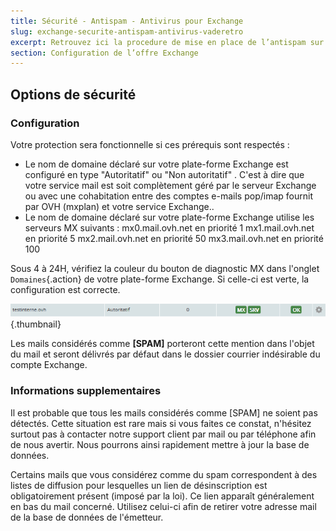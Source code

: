 ```yaml
---
title: Sécurité - Antispam - Antivirus pour Exchange
slug: exchange-securite-antispam-antivirus-vaderetro
excerpt: Retrouvez ici la procedure de mise en place de l’antispam sur votre service Exchange
section: Configuration de l’offre Exchange
---
```


## Options de sécurité

### Configuration

Votre protection sera fonctionnelle si ces prérequis sont respectés :

- Le nom de domaine déclaré sur votre plate-forme Exchange est configuré en type "Autoritatif" ou "Non autoritatif" . C'est à dire que votre service mail est soit complètement géré par le serveur Exchange ou avec une cohabitation entre des comptes e-mails pop/imap fournit par OVH (mxplan) et votre service Exchange..
- Le nom de domaine déclaré sur votre plate-forme Exchange utilise les serveurs MX suivants :
mx0.mail.ovh.net en priorité 1
mx1.mail.ovh.net en priorité 5
mx2.mail.ovh.net en priorité 50
mx3.mail.ovh.net en priorité 100

Sous 4 à 24H, vérifiez la couleur du bouton de diagnostic MX dans l'onglet `Domaines`{.action} de votre plate-forme Exchange. Si celle-ci est verte, la configuration est correcte.


![emails](images/4134.png){.thumbnail}

Les mails considérés comme  **[SPAM]**  porteront cette mention dans l'objet du mail et seront délivrés par défaut dans le dossier courrier indésirable du compte Exchange.


### Informations supplementaires

Il est probable que tous les mails considérés comme [SPAM] ne soient pas détectés. Cette situation est rare mais si vous faites ce constat, n'hésitez surtout pas à contacter notre support client par mail ou par téléphone afin de nous avertir. Nous pourrons ainsi rapidement mettre à jour la base de données.

Certains mails que vous considérez comme du spam correspondent à des listes de diffusion pour lesquelles un lien de désinscription est obligatoirement présent (imposé par la loi). Ce lien apparaît généralement en bas du mail concerné. Utilisez celui-ci afin de retirer votre adresse mail de la base de données de l'émetteur.